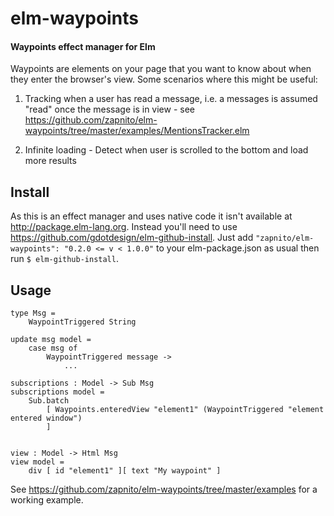 # elm-waypoints
#### Waypoints effect manager for Elm

Waypoints are elements on your page that you want to know about when they enter the browser's view. Some scenarios where this might be useful:

1) Tracking when a user has read a message, i.e. a messages is assumed "read" once the message is in view - see https://github.com/zapnito/elm-waypoints/tree/master/examples/MentionsTracker.elm

2) Infinite loading - Detect when user is scrolled to the bottom and load more results


## Install

As this is an effect manager and uses native code it isn't available at http://package.elm-lang.org. Instead you'll need to use https://github.com/gdotdesign/elm-github-install. Just add `"zapnito/elm-waypoints": "0.2.0 <= v < 1.0.0"`  to your elm-package.json as usual then run `$ elm-github-install`.


## Usage

```
type Msg =
    WaypointTriggered String

update msg model =
    case msg of
        WaypointTriggered message ->
            ...

subscriptions : Model -> Sub Msg
subscriptions model =
    Sub.batch
        [ Waypoints.enteredView "element1" (WaypointTriggered "element entered window")
        ]


view : Model -> Html Msg
view model =
    div [ id "element1" ][ text "My waypoint" ]
```

See https://github.com/zapnito/elm-waypoints/tree/master/examples for a working example.
